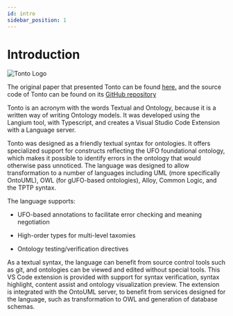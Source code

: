 ```yaml
---
id: intro
sidebar_position: 1
---
```


# Introduction

![Tonto Logo](/img/tonto-full-logo.png)

The original paper that presented Tonto can be found [here.](https://matheuslenke.github.io/tonto-docs/pdf/Tonto.pdf) and the source code of Tonto can be found on its [GitHub repository](https://github.com/matheuslenke/Tonto)

Tonto is an acronym with the words Textual and Ontology, because it is a written way of writing Ontology models. It was developed using the Langium tool, with Typescript, and creates a Visual Studio Code Extension with a Language server.

Tonto was designed as a friendly textual syntax for ontologies. It offers specialized support for constructs reflecting the UFO foundational ontology, which makes it possible to identify errors in the ontology that would otherwise pass unnoticed. The language was designed to allow transformation to a number of languages including UML (more specifically OntoUML), OWL (for gUFO-based ontologies), Alloy, Common Logic, and the TPTP syntax.

The language supports:

* UFO-based annotations to facilitate error checking and meaning negotiation

* High-order types for multi-level taxomies

<!-- Structured comments for documentation generation -->

<!-- Constraints specification when extra precision is required -->

* Ontology testing/verification directives

As a textual syntax, the language can benefit from source control tools such as git, and ontologies can be viewed and edited without special tools. This VS Code extension is provided with support for syntax verification, syntax highlight, content assist and ontology visualization preview. The extension is integrated with the OntoUML server, to benefit from services designed for the language, such as transformation to OWL and generation of database schemas.
